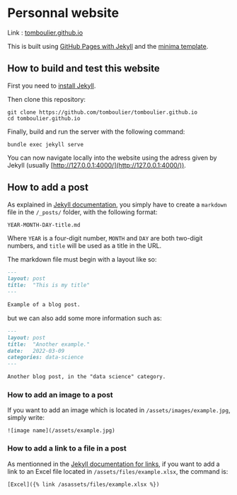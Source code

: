 # Personnal website

Link : [tomboulier.github.io](tomboulier.github.io)

This is built using [GitHub Pages with Jekyll](https://docs.github.com/en/free-pro-team@latest/github/working-with-github-pages/setting-up-a-github-pages-site-with-jekyll) and the [minima template](https://github.com/jekyll/minima).

## How to build and test this website

First you need to [install Jekyll](https://jekyllrb.com/docs/installation/).

Then clone this repository:
```
git clone https://github.com/tomboulier/tomboulier.github.io
cd tomboulier.github.io
```

Finally, build and run the server with the following command:
```
bundle exec jekyll serve
```

You can now navigate locally into the website using the adress given by Jekyll (usually [http://127.0.0.1:4000/](http://127.0.0.1:4000/)).

## How to add a post

As explained in [Jekyll documentation](https://jekyllrb.com/docs/posts/), you simply have to create a `markdown` file in the `/_posts/` folder, with the following format:

```
YEAR-MONTH-DAY-title.md
```

Where `YEAR` is a four-digit number, `MONTH` and `DAY` are both two-digit
numbers, and `title` will be used as a title in the URL.

The markdown file must begin with a layout like so:

```markdown
---
layout: post
title:  "This is my title"
---

Example of a blog post.
```

but we can also add some more information such as:
```markdown
---
layout: post
title:  "Another example."
date:   2022-03-09
categories: data-science
---

Another blog post, in the "data science" category.
```

### How to add an image to a post

If you want to add an image which is located in `/assets/images/example.jpg`, simply write:

```
![image name](/assets/example.jpg)
```

### How to add a link to a file in a post

As mentionned in the [Jekyll documentation for links](https://jekyllrb.com/docs/liquid/tags/#links), if you want to add a link to an Excel file located in `/assets/files/example.xlsx`, the command is:
```
[Excel]({% link /asassets/files/example.xlsx %}) 
```